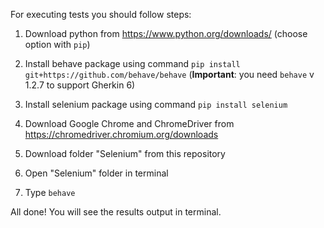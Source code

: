 For executing tests you should follow steps:

1) Download python from https://www.python.org/downloads/ (choose option with ```pip```)

2) Install behave package using command ```pip install git+https://github.com/behave/behave``` (**Important**: you need ```behave``` v 1.2.7 to support Gherkin 6)

3) Install selenium package using command ```pip install selenium```

4) Download Google Chrome and ChromeDriver from https://chromedriver.chromium.org/downloads

5) Download folder "Selenium" from this repository

6) Open "Selenium" folder in terminal

7) Type ```behave```

All done! You will see the results output in terminal.
